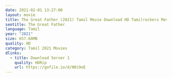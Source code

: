 ```yaml
---
date: 2021-02-01 13:27:00
layout: movie
title: The Great Father (2021) Tamil Movie Download HD Tamilrockers Moviesda
seotitle: The Great Father
language: Tamil
year: "2021"
size: 657.68MB
quality: HD
category: Tamil 2021 Movies
dlinks:
  - title: Download Server 1
    quality: HDRip
    url: https://gofile.io/d/N0i9oE
---
```

